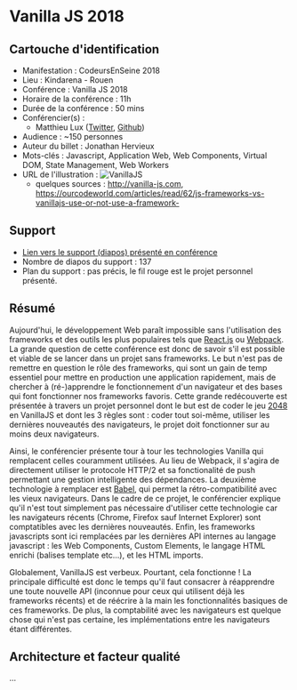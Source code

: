# Vanilla JS 2018

## Cartouche d'identification

 - Manifestation : CodeursEnSeine 2018
 - Lieu : Kindarena - Rouen
 - Conférence : Vanilla JS 2018
 - Horaire de la conférence : 11h
 - Durée de la conférence : 50 mins
 - Conférencier(s) :
   - Matthieu Lux ([Twitter](https://twitter.com/Swiip), [Github](https://github.com/Swiip))
 - Audience : ~150 personnes
 - Auteur du billet : Jonathan Hervieux
 - Mots-clés : Javascript, Application Web, Web Components, Virtual DOM, State Management, Web Workers 
 - URL de l'illustration : ![VanillaJS](https://infobeep.info/wp-content/uploads/2017/12/Vanilla-JS-is-most-power-and-lightweight-cross-platfrom-framework.jpg)
   - quelques sources : http://vanilla-js.com, https://ourcodeworld.com/articles/read/62/js-frameworks-vs-vanillajs-use-or-not-use-a-framework-

## Support
 - [Lien vers le support (diapos) présenté en conférence](https://docs.google.com/presentation/d/e/2PACX-1vR8WYVUG87OgoKDxQ-XGCv1Y_YgZt-F27GLsWYuLUVl907FniM5g-pnaWa3PktYsYE0DZdhWRi4_3LC/pub?slide=id.g41faf9c008_0_110)
 - Nombre de diapos du support : 137
 - Plan du support : pas précis, le fil rouge est le projet personnel présenté.

## Résumé

Aujourd'hui, le développement Web paraît impossible sans l'utilisation des frameworks et des outils les plus populaires tels que [React.js](https://reactjs.org/) ou [Webpack](https://webpack.js.org/). La grande question de cette conférence est donc de savoir s'il est possible et viable de se lancer dans un projet sans frameworks. Le but n'est pas de remettre en question le rôle des frameworks, qui sont un gain de temp essentiel pour mettre en production une application rapidement, mais de chercher à (ré-)apprendre le fonctionnement d'un navigateur et des bases qui font fonctionner nos frameworks favoris. Cette grande redécouverte est présentée à travers un projet personnel dont le but est de coder le jeu [2048](https://fr.wikipedia.org/wiki/2048_(jeu_vid%C3%A9o)) en VanillaJS et dont les 3 règles sont : coder tout soi-même, utiliser les dernières nouveautés des navigateurs, le projet doit fonctionner sur au moins deux navigateurs.

Ainsi, le conférencier présente tour à tour les technologies Vanilla qui remplacent celles couramment utilisées. Au lieu de Webpack, il s'agira de directement utiliser le protocole HTTP/2 et sa fonctionalité de push permettant une gestion intelligente des dépendances. La deuxième technologie à remplacer est [Babel](https://babeljs.io/), qui permet la rétro-compatibilité avec les vieux navigateurs. Dans le cadre de ce projet, le conférencier explique qu'il n'est tout simplement pas nécessaire d'utiliser cette technologie car les navigateurs récents (Chrome, Firefox sauf Internet Explorer) sont comptatibles avec les dernières nouveautés. Enfin, les frameworks javascripts sont ici remplacées par les dernières API internes au langage javascript : les Web Components, Custom Elements, le langage HTML enrichi (balises template etc...), et les HTML imports.

Globalement, VanillaJS est verbeux. Pourtant, cela fonctionne ! La principale difficulté est donc le temps qu'il faut consacrer à réapprendre une toute nouvelle API (inconnue pour ceux qui utilisent déjà les frameworks récents) et de réécrire à la main les fonctionnalités basiques de ces frameworks. De plus, la comptabilité avec les navigateurs est quelque chose qui n'est pas certaine, les implémentations entre les navigateurs étant différentes.

## Architecture et facteur qualité
...
